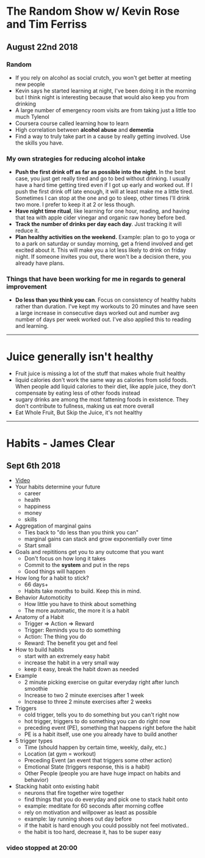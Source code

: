 # The Random Show w/ Kevin Rose and Tim Ferriss
## August 22nd 2018

### Random
* If you rely on alcohol as social crutch, you won't get better at meeting new people
* Kevin says he started learning at night, I've been doing it in the morning but I think night is interesting because that would also keep you from drinking
* A large number of emergency room visits are from taking just a little too much Tylenol
* Coursera course called learning how to learn
* High correlation between **alcohol abuse** and **dementia**
* Find a way to truly take part in a cause by really getting involved. Use the skills you have.

### My own strategies for reducing alcohol intake
- **Push the first drink off as far as possible into the night**. In the best case, you just get really tired and go to bed without drinking. I usually have a hard time getting tired even if I got up early and worked out. If I push the first drink off late enough, it will at least make me a little tired. Sometimes I can stop at the one and go to sleep, other times I'll drink two more. I prefer to keep it at 2 or less though.
- **Have night time ritual**, like learning for one hour, reading, and having that tea with apple cider vinegar and organic raw honey before bed.
- **Track the number of drinks per day each day**. Just tracking it will reduce it.
- **Plan healthy activities on the weekend.** Example: plan to go to yoga or to a park on saturday or sunday morning, get a friend involved and get excited about it. This will make you a lot less likely to drink on friday night. If someone invites you out, there won't be a decision there, you already have plans.

### Things that have been working for me in regards to general improvement
- **Do less than you think you can**. Focus on consistency of healthy habits rather than duration. I've kept my workouts to 20 minutes and have seen a large increase in consecutive days worked out and number avg number of days per week worked out. I've also applied this to reading and learning.

---------------------------

# Juice generally isn't healthy
* Fruit juice is missing a lot of the stuff that makes whole fruit healthy
* liquid calories don't work the same way as calories from solid foods. When people add liquid calories to their diet, like apple juice, they don't compensate by eating less of other foods instead 
* sugary drinks are among the most fattening foods in existence. They don't contribute to fullness, making us eat more overall
* Eat Whole Fruit, But Skip the Juice, it's not healthy

---------------------------

# Habits - James Clear
## Sept 6th 2018
* [Video](https://www.youtube.com/watch?v=g2S2mhOisso)
* Your habits determine your future
    - career
    - health
    - happiness
    - money
    - skills
* Aggregation of marginal gains
    - Ties back to "do less than you think you can"
    - marginal gains can stack and grow exponentially over time
    - Start small
* Goals and repititions get you to any outcome that you want
    - Don't focus on how long it takes
    - Commit to the **system** and put in the reps
    - Good things will happen
* How long for a habit to stick?
    - 66 days+
    - Habits take months to build. Keep this in mind.
* Behavior Automoticity
    - How little you have to think about something
    - The more automatic, the more it is a habit
* Anatomy of a Habit
    - Trigger => Action => Reward
    - Trigger: Reminds you to do something
    - Action: The thing you do
    - Reward: The benefit you get and feel
* How to build habits    
    - start with an extremely easy habit
    - increase the habit in a very small way
    - keep it easy, break the habit down as needed
* Example
    - 2 minute picking exercise on guitar everyday right after lunch smoothie
    - Increase to two 2 minute exercises after 1 week
    - Increase to three 2 minute exercises after 2 weeks
* Triggers
    - cold trigger, tells you to do something but you can't right now
    - hot trigger, triggers to do something you can do right now
    - preceding event (PE), something that happens right before the habit
    - PE is a habit itself, use one you already have to build another
* 5 trigger types
    - Time (should happen by certain time, weekly, daily, etc.)
    - Location (at gym = workout)
    - Preceding Event (an event that triggers some other action)
    - Emotional State (triggers response, this is a habit)
    - Other People (people you are have huge impact on habits and behavior)
* Stacking habit onto existing habit 
    - neurons that fire together wire together
    - find things that you do everyday and pick one to stack habit onto
    - example: meditate for 60 seconds after morning coffee
    - rely on motivation and willpower as least as possible
    - example: lay running shoes out day before
    - if the habit is hard enough you could possibly not feel motivated..
    - the habit is too hard, decrease it, has to be super easy

### video stopped at 20:00

